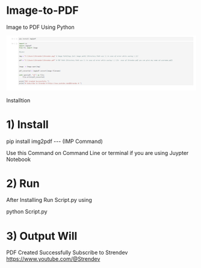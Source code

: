 # Image-to-PDF
Image to PDF Using Python

![""](https://github.com/Stren-Dev/Image-to-PDF/blob/main/Image.png?raw=true)

Installtion 

# 1) Install   

pip install img2pdf   --- (IMP Command)

Use this Command on Command Line or terminal if you are using Juypter Notebook

# 2) Run

After Installing Run Script.py using 

python Script.py

# 3) Output Will

PDF Created Successfully 
 Subscribe to Strendev  https://www.youtube.com/@Strendev 





